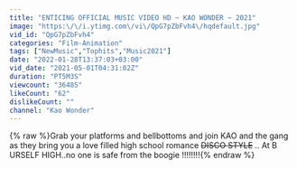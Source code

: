 ```yaml
---
title: "ENTICING OFFICIAL MUSIC VIDEO HD ~ KAO WONDER ~ 2021"
image: "https:\/\/i.ytimg.com\/vi\/QpG7pZbFvh4\/hqdefault.jpg"
vid_id: "QpG7pZbFvh4"
categories: "Film-Animation"
tags: ["NewMusic","Tophits","Music2021"]
date: "2022-01-28T13:37:03+03:00"
vid_date: "2021-05-01T04:31:02Z"
duration: "PT5M3S"
viewcount: "36485"
likeCount: "62"
dislikeCount: ""
channel: "Kao Wonder"
---
```

{% raw %}Grab your platforms and  bellbottoms and join KAO  and the gang as they bring you a love filled high school romance ~~DISCO STYLE~~ .. At B URSELF HIGH..no one is safe from the boogie !!!!!!!!{% endraw %}
